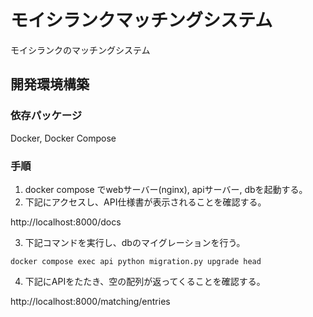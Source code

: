 # モイシランクマッチングシステム

モイシランクのマッチングシステム

## 開発環境構築

### 依存パッケージ

Docker, Docker Compose

### 手順

1. docker compose でwebサーバー(nginx), apiサーバー, dbを起動する。
2. 下記にアクセスし、API仕様書が表示されることを確認する。

http://localhost:8000/docs

3. 下記コマンドを実行し、dbのマイグレーションを行う。

`docker compose exec api python migration.py upgrade head`

4. 下記にAPIをたたき、空の配列が返ってくることを確認する。

http://localhost:8000/matching/entries
